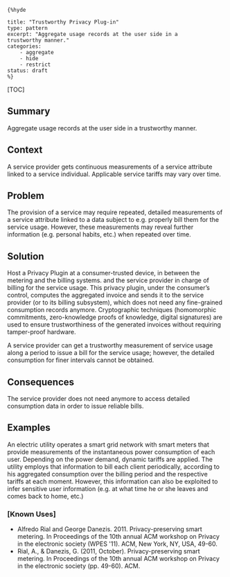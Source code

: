     {%hyde

    title: "Trustworthy Privacy Plug-in"
    type: pattern
    excerpt: "Aggregate usage records at the user side in a
    trustworthy manner."
    categories: 
        - aggregate
        - hide
        - restrict
    status: draft
    %}

[TOC]

<!--### [Also Known As]-->
<!-- All other names the pattern is known by.-->



## Summary
<!-- One short paragraph summarising the pattern.-->

Aggregate usage records at the user side in a trustworthy manner.

## Context
<!-- The situations in which the pattern may apply.-->

A service provider gets continuous measurements of a service attribute linked to a service individual. Applicable service tariffs may vary over time.

## Problem
<!-- The problem a pattern addresses, including a list of forces describing why a problem might be difficult to solve.-->

The provision of a service may require repeated, detailed measurements of a service attribute linked to a data subject to e.g. properly bill them for the service usage. However, these measurements may reveal further information (e.g. personal habits, etc.) when repeated over time.

## Solution
<!-- A concise description of how the pattern addresses the problem.-->

Host a Privacy Plugin at a consumer-trusted device, in between the metering and the billing systems. and the service provider in charge of billing for the service usage. This privacy plugin, under the consumer’s control, computes the aggregated invoice and sends it to the service provider (or to its billing subsystem), which does not need any fine-grained consumption records anymore. Cryptographic techniques (homomorphic commitments, zero-knowledge proofs of knowledge, digital signatures) are used to ensure trustworthiness of the generated invoices without requiring tamper-proof hardware.

<!--goals-->
A service provider can get a trustworthy measurement of service usage along a period to issue a bill for the service usage; however, the detailed consumption for finer intervals cannot be obtained.

<!--### [Structure]-->
<!--A detailed specification of the structural aspects of the pattern. A class diagram if applicable.-->



<!--### [Implementation]-->
<!--Guidelines for implementing the pattern; code fragments; suggested PETS; policy fragments.-->



## Consequences
<!--The advantages (benefits) and disadvantages (liabilities) of applying the pattern.-->



<!--constraints and consequences-->
The service provider does not need anymore to access detailed consumption data in order to issue reliable bills.

<!--### [Constraints]-->
<!-- limitations as a consequence of applying the pattern.-->



## Examples
<!--Motivational example to see how the pattern is applied.-->

An electric utility operates a smart grid network with smart meters that provide measurements of the instantaneous power consumption of each user. Depending on the power demand, dynamic tariffs are applied. The utility employs that information to bill each client periodically, according to his aggregated consumption over the billing period and the respective tariffs at each moment. However, this information can also be exploited to infer sensitive user information (e.g. at what time he or she leaves and comes back to home, etc.)

### [Known Uses]
<!-- Pointers to various applications of the pattern.-->

- Alfredo Rial and George Danezis. 2011. Privacy-preserving smart metering. In Proceedings of the 10th annual ACM workshop on Privacy in the electronic society (WPES '11). ACM, New York, NY, USA, 49-60.
- Rial, A., & Danezis, G. (2011, October). Privacy-preserving smart metering. In Proceedings of the 10th annual ACM workshop on Privacy in the electronic society (pp. 49-60). ACM.

<!--## See Also-->
<!-- Any pointers to relevant information, not contained in the subfields below.-->



<!--### [Related Patterns]-->
<!-- Supporting and conflicting patterns-->



<!--### [Sources]-->
<!-- References to the original source of the pattern.-->



<!--## General Comments-->
<!-- Separate discussion on the pattern.-->



<!--## Tags-->
<!-- User definable descriptors for additional correlation.-->


